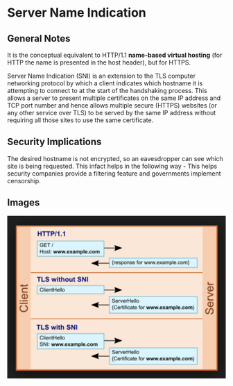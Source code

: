 # Server Name Indication

## General Notes

It is the conceptual equivalent to HTTP/1.1 **name-based virtual hosting** (for HTTP the name is presented in the host header), but for HTTPS. 

Server Name Indication (SNI) is an extension to the TLS computer networking protocol by which a client indicates which hostname it is attempting to connect to at the start of the handshaking process. This allows a server to present multiple certificates on the same IP address and TCP port number and hence allows multiple secure (HTTPS) websites (or any other service over TLS) to be served by the same IP address without requiring all those sites to use the same certificate.

## Security Implications
The desired hostname is not encrypted, so an eavesdropper can see which site is being requested. This infact helps in the following way - This helps security companies provide a filtering feature and governments implement censorship.

## Images
![SNI](./images/sni.png)
